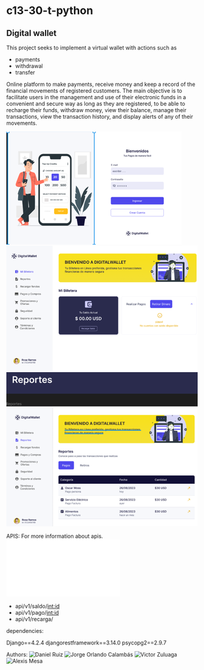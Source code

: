# c13-30-t-python

## Digital wallet

This project seeks to implement a virtual wallet with actions such as

- payments
- withdrawal
- transfer

Online platform to make payments, receive money and keep a record of the financial movements of registered customers.
The main objective is to facilitate users in the management and use of their electronic funds in a convenient and secure way as long as they are registered, to be able to recharge their funds, withdraw money, view their balance, manage their transactions, view the transaction history, and display alerts of any of their movements.

![login](digital_wallet/img/login.png)
![estado](digital_wallet/img/estado.png)
![reporte](digital_wallet/img/reporte.png)

APIS:
For more information about apis.
![click he](digital_wallet/app_wallet/README.md)

- api/v1/saldo/<int:id>
- api/v1/pago/<int:id>
- api/v1/recarga/

dependencies:

Django==4.2.4
djangorestframework==3.14.0
psycopg2==2.9.7

Authors:
![Daniel Ruiz](https://www.linkedin.com/in/daniel-ruiz)
![Jorge Orlando Calambás]()
![Victor Zuluaga]()
![Alexis Mesa ]()
